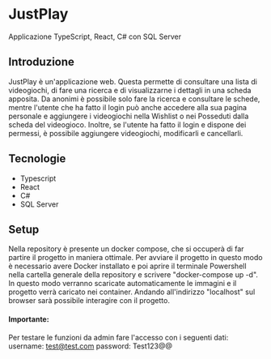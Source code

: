 # JustPlay
Applicazione TypeScript, React, C# con SQL Server
## Introduzione
JustPlay è un'applicazione web. 
Questa permette di consultare una lista di videogiochi, di fare una ricerca e di visualizzarne i dettagli in una scheda apposita. 
Da anonimi è possibile solo fare la ricerca e consultare le schede, mentre l'utente che ha fatto il login può anche accedere alla sua pagina personale e aggiungere i videogiochi nella Wishlist o nei Posseduti dalla scheda del videogioco. 
Inoltre, se l'utente ha fatto il login e dispone dei permessi, è possibile aggiungere videogiochi, modificarli e cancellarli.
## Tecnologie
- Typescript
- React
- C#
- SQL Server
## Setup
Nella repository è presente un docker compose, che si occuperà di far partire il progetto in maniera ottimale. Per avviare il progetto in questo modo è necessario avere Docker installato e poi aprire il terminale Powershell nella cartella generale della repository e scrivere "docker-compose up -d". In questo modo verranno scaricate automaticamente le immagini e il progetto verrà caricato nei container. Andando all'indirizzo "localhost" sul browser sarà possibile interagire con il progetto.

#### Importante:
Per testare le funzioni da admin fare l'accesso con i seguenti dati: 
username: test@test.com
password: Test123@@
